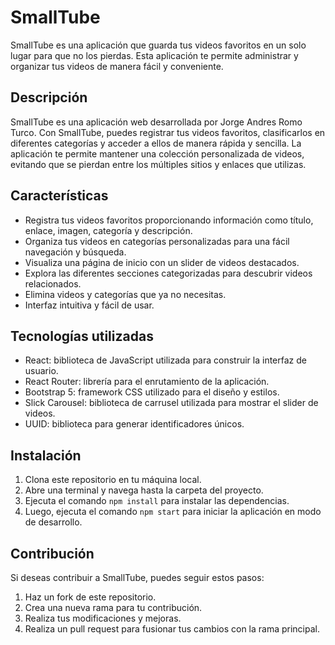 # SmallTube

SmallTube es una aplicación que guarda tus videos favoritos en un solo lugar para que no los pierdas. Esta aplicación te permite administrar y organizar tus videos de manera fácil y conveniente.

## Descripción

SmallTube es una aplicación web desarrollada por Jorge Andres Romo Turco. Con SmallTube, puedes registrar tus videos favoritos, clasificarlos en diferentes categorías y acceder a ellos de manera rápida y sencilla. La aplicación te permite mantener una colección personalizada de videos, evitando que se pierdan entre los múltiples sitios y enlaces que utilizas.

## Características

- Registra tus videos favoritos proporcionando información como título, enlace, imagen, categoría y descripción.
- Organiza tus videos en categorías personalizadas para una fácil navegación y búsqueda.
- Visualiza una página de inicio con un slider de videos destacados.
- Explora las diferentes secciones categorizadas para descubrir videos relacionados.
- Elimina videos y categorías que ya no necesitas.
- Interfaz intuitiva y fácil de usar.

## Tecnologías utilizadas

- React: biblioteca de JavaScript utilizada para construir la interfaz de usuario.
- React Router: librería para el enrutamiento de la aplicación.
- Bootstrap 5: framework CSS utilizado para el diseño y estilos.
- Slick Carousel: biblioteca de carrusel utilizada para mostrar el slider de videos.
- UUID: biblioteca para generar identificadores únicos.

## Instalación

1. Clona este repositorio en tu máquina local.
2. Abre una terminal y navega hasta la carpeta del proyecto.
3. Ejecuta el comando `npm install` para instalar las dependencias.
4. Luego, ejecuta el comando `npm start` para iniciar la aplicación en modo de desarrollo.

## Contribución

Si deseas contribuir a SmallTube, puedes seguir estos pasos:

1. Haz un fork de este repositorio.
2. Crea una nueva rama para tu contribución.
3. Realiza tus modificaciones y mejoras.
4. Realiza un pull request para fusionar tus cambios con la rama principal.


